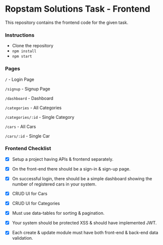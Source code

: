# Ropstam Solutions Task - Frontend

This repository contains the frontend code for the given task.

### Instructions

- Clone the repository
- `npm install`
- `npm start`

### Pages

`/` - Login Page

`/signup` - Signup Page

`/dashboard` - Dashboard

`/categories` - All Categories

`/categories/:id` - Single Category

`/cars` - All Cars

`/cars/:id` - Single Car

### Frontend Checklist

- [x] Setup a project having APIs & frontend separately.

- [x] On the front-end there should be a sign-in & sign-up page.

- [x] On successful login, there should be a simple dashboard showing the number of registered cars in your system.

- [x] CRUD UI for Cars

- [x] CRUD UI for Categories

- [x] Must use data-tables for sorting & pagination.

- [x] Your system should be protected XSS & should have implemented JWT.

- [x] Each create & update module must have both front-end & back-end data validation.
